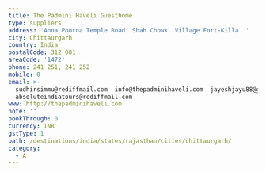 ```yaml
---
title: The Padmini Haveli Guesthome
type: suppliers
address: 'Anna Poorna Temple Road  Shah Chowk  Village Fort-Killa  '
city: Chittaurgarh
country: India
postalCode: 312 001
areaCode: '1472'
phone: 241 251, 241 252
mobile: 0
email: >-
  sudhirsimmu@rediffmail.com  info@thepadminihaveli.com  jayeshjayu88@gmail.com 
  absoluteindiatours@rediffmail.com
www: http://thepadminihaveli.com
note: ''
bookThrough: 0
currency: INR
gstType: 1
path: /destinations/india/states/rajasthan/cities/chittaurgarh/
category:
  - A
---
```




